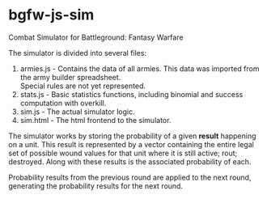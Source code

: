 bgfw-js-sim
===========

Combat Simulator for Battleground: Fantasy Warfare

The simulator is divided into several files:

1. armies.js - Contains the data of all armies.  This data was imported from the army builder spreadsheet.  
   Special rules are not yet represented.
2. stats.js - Basic statistics functions, including binomial and success computation with overkill.
3. sim.js - The actual simulator logic.
4. sim.html - The html frontend to the simulator.

The simulator works by storing the probability of a given **result** happening on a unit.  This result is
represented by a vector containing the entire legal set of possible wound values for that unit where it is still
active; rout; destroyed.  Along with these results is the associated probability of each.

Probability results from the previous round are applied to the next round, generating the probability results
for the next round.


